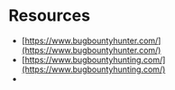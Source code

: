 # Resources

* [https://www.bugbountyhunter.com/](https://www.bugbountyhunter.com/)
* [https://www.bugbountyhunting.com/](https://www.bugbountyhunting.com/)
*
